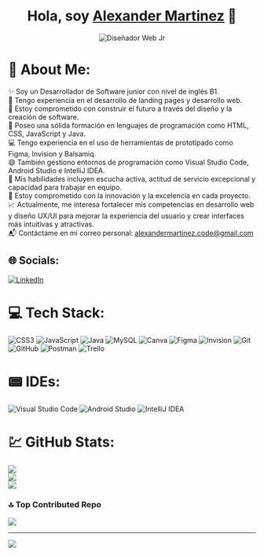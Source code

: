 <div align="center">
<h1 align="center">Hola, soy <a href="www.linkedin.com/in/brayan-puentes-desarrollador-web">Alexander Martinez</a> 👋</h1>
</div>
<div align="center">
  <img src="https://i.ibb.co/7bzZcSD/Dise-ador-Web-Jr.png" alt="Diseñador Web Jr">
</div>

# 💫 About Me:
✨ Soy un Desarrollador de Software junior con nivel de inglés B1.<br>🚀 Tengo experiencia en el desarrollo de landing pages y desarrollo web.<br>👯 Estoy comprometido con construir el futuro a través del diseño y la creación de software.<br>💬 Poseo una sólida formación en lenguajes de programación como HTML, CSS, JavaScript y Java.<br>💻 Tengo experiencia en el uso de herramientas de prototipado como Figma, Invision y Balsamiq.<br>😄 También gestiono entornos de programación como Visual Studio Code, Android Studio e IntelliJ IDEA.<br>🌟 Mis habilidades incluyen escucha activa, actitud de servicio excepcional y capacidad para trabajar en equipo.<br>🔧 Estoy comprometido con la innovación y la excelencia en cada proyecto.<br>📈 Actualmente, me interesa fortalecer mis competencias en desarrollo web y diseño UX/UI para mejorar la experiencia del usuario y crear interfaces más intuitivas y atractivas.<br>📬 Contáctame en mi correo personal: alexandermartinez.code@gmail.com


## 🌐 Socials:
[![LinkedIn](https://img.shields.io/badge/LinkedIn-%230077B5.svg?logo=linkedin&logoColor=white)](https://linkedin.com/in/www.linkedin.com/in/brayan-puentes-desarrollador-web) <br/>

# 💻 Tech Stack:
![CSS3](https://img.shields.io/badge/css3-%231572B6.svg?style=for-the-badge&logo=css3&logoColor=white) ![JavaScript](https://img.shields.io/badge/javascript-%23323330.svg?style=for-the-badge&logo=javascript&logoColor=%23F7DF1E) ![Java](https://img.shields.io/badge/java-%23ED8B00.svg?style=for-the-badge&logo=openjdk&logoColor=white) ![MySQL](https://img.shields.io/badge/mysql-4479A1.svg?style=for-the-badge&logo=mysql&logoColor=white) ![Canva](https://img.shields.io/badge/Canva-%2300C4CC.svg?style=for-the-badge&logo=Canva&logoColor=white) ![Figma](https://img.shields.io/badge/figma-%23F24E1E.svg?style=for-the-badge&logo=figma&logoColor=white) ![Invision](https://img.shields.io/badge/invision-FF3366?style=for-the-badge&logo=invision&logoColor=white) ![Git](https://img.shields.io/badge/git-%23F05033.svg?style=for-the-badge&logo=git&logoColor=white) ![GitHub](https://img.shields.io/badge/github-%23121011.svg?style=for-the-badge&logo=github&logoColor=white) ![Postman](https://img.shields.io/badge/Postman-FF6C37?style=for-the-badge&logo=postman&logoColor=white) ![Trello](https://img.shields.io/badge/Trello-%23026AA7.svg?style=for-the-badge&logo=Trello&logoColor=white)

# 📟 IDEs:
![Visual Studio Code](https://img.shields.io/badge/Visual_Studio_Code-%230078D7.svg?style=for-the-badge&logo=visual-studio-code&logoColor=white)
![Android Studio](https://img.shields.io/badge/Android_Studio-%23a5f5d9.svg?style=for-the-badge&logo=android-studio&logoColor=white)
![IntelliJ IDEA](https://img.shields.io/badge/IntelliJ_IDEA-%23000000.svg?style=for-the-badge&logo=intellij-idea&logoColor=white)

# 💹 GitHub Stats:
![](https://github-readme-stats.vercel.app/api?username=AlexanderMartinezxD&theme=tokyonight&hide_border=false&include_all_commits=false&count_private=false)<br/>
![](https://github-readme-streak-stats.herokuapp.com/?user=AlexanderMartinezxD&theme=tokyonight&hide_border=false)<br/>
![](https://github-readme-stats.vercel.app/api/top-langs/?username=AlexanderMartinezxD&theme=tokyonight&hide_border=false&include_all_commits=false&count_private=false&layout=compact)

### 🔝 Top Contributed Repo
![](https://github-contributor-stats.vercel.app/api?username=AlexanderMartinezxD&limit=5&theme=dark&combine_all_yearly_contributions=true)

---
[![](https://visitcount.itsvg.in/api?id=AlexanderMartinezxD&icon=0&color=9)](https://visitcount.itsvg.in)

<!-- Proudly created with GPRM ( https://gprm.itsvg.in ) -->
